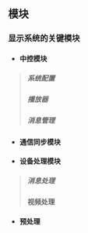 ## 模块

### 显示系统的关键模块

* #### 中控模块

> ##### 系统配置
>
> ##### 播放器
>
> ##### 消息管理

* #### 通信同步模块
* #### 设备处理模块

> ##### **消息处理**
>
> **视频处理**

* #### 预处理

## 



